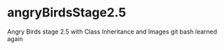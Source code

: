# angryBirdsStage2.5
Angry Birds stage 2.5 with Class Inheritance and Images
git bash learned again

